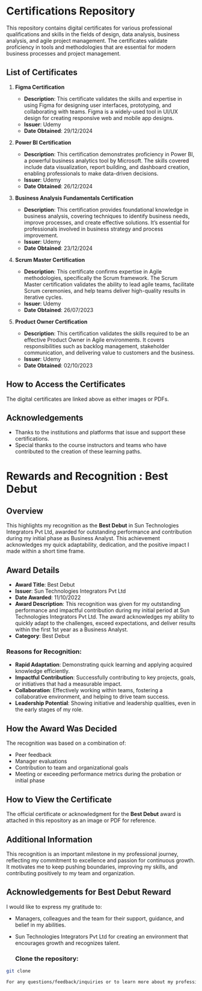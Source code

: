 # Certifications Repository

This repository contains digital certificates for various professional qualifications and skills in the fields of design, data analysis, business analysis, and agile project management.
The certificates validate proficiency in tools and methodologies that are essential for modern business processes and project management.

## List of Certificates

1. **Figma Certification**
   - **Description**: This certificate validates the skills and expertise in using Figma for designing user interfaces, prototyping, and collaborating with teams.
      Figma is a widely-used tool in UI/UX design for creating responsive web and mobile app designs.
   - **Issuer**: Udemy
   - **Date Obtained**: 29/12/2024


2. **Power BI Certification**
   - **Description**: This certification demonstrates proficiency in Power BI, a powerful business analytics tool by Microsoft.
     The skills covered include data visualization, report building, and dashboard creation, enabling professionals to make data-driven decisions.
   - **Issuer**: Udemy
   - **Date Obtained**: 26/12/2024
     
3. **Business Analysis Fundamentals Certification**
   - **Description**: This certification provides foundational knowledge in business analysis, covering techniques to identify business needs,
     improve processes, and create effective solutions. It’s essential for professionals involved in business strategy and process improvement.
   - **Issuer**: Udemy
   - **Date Obtained**: 23/12/2024
     
4. **Scrum Master Certification**
   - **Description**: This certificate confirms expertise in Agile methodologies, specifically the Scrum framework.
     The Scrum Master certification validates the ability to lead agile teams, facilitate Scrum ceremonies, and help teams deliver high-quality results in iterative cycles.
   - **Issuer**: Udemy
   - **Date Obtained**: 26/07/2023

5. **Product Owner Certification**
   - **Description**: This certification validates the skills required to be an effective Product Owner in Agile environments.
      It covers responsibilities such as backlog management, stakeholder communication, and delivering value to customers and the business.
   - **Issuer**: Udemy
   - **Date Obtained**: 02/10/2023

## How to Access the Certificates
The digital certificates are linked above as either images or PDFs.

## Acknowledgements
- Thanks to the institutions and platforms that issue and support these certifications.
- Special thanks to the course instructors and teams who have contributed to the creation of these learning paths.
     
# Rewards and Recognition : **Best Debut**

## Overview
This highlights my recognition as the **Best Debut** in Sun Technologies Integrators Pvt Ltd, awarded for outstanding performance and contribution during my initial phase as Business Analyst. This achievement acknowledges my quick adaptability, dedication, and the positive impact I made within a short time frame.

## Award Details

- **Award Title**: Best Debut
- **Issuer**: Sun Technologies Integrators Pvt Ltd
- **Date Awarded**: 11/10/2022
- **Award Description**: This recognition was given for my outstanding performance and impactful contribution during my initial period at Sun Technologies Integrators Pvt Ltd. The award acknowledges my ability to quickly adapt to the challenges, exceed expectations, and deliver results within the first 1st year as a Business Analyst.
- **Category**: Best Debut
  
### Reasons for Recognition:
- **Rapid Adaptation**: Demonstrating quick learning and applying acquired knowledge efficiently.
- **Impactful Contribution**: Successfully contributing to key projects, goals, or initiatives that had a measurable impact.
- **Collaboration**: Effectively working within teams, fostering a collaborative environment, and helping to drive team success.
- **Leadership Potential**: Showing initiative and leadership qualities, even in the early stages of my role.
  
## How the Award Was Decided
The recognition was based on a combination of:
- Peer feedback
- Manager evaluations
- Contribution to team and organizational goals
- Meeting or exceeding performance metrics during the probation or initial phase

## How to View the Certificate
The official certificate or acknowledgment for the **Best Debut** award is attached in this repository as an image or PDF for reference. 

## Additional Information
This recognition is an important milestone in my professional journey, reflecting my commitment to excellence and passion for continuous growth. It motivates me to keep pushing boundaries, improving my skills, and contributing positively to my team and organization.

## Acknowledgements for Best Debut Reward
I would like to express my gratitude to:
- Managers, colleagues and the team for their support, guidance, and belief in my abilities.
- Sun Technologies Integrators Pvt Ltd for creating an environment that encourages growth and recognizes talent.
  
   ### Clone the repository:
```bash
git clone

For any questions/feedback/inquiries or to learn more about my professional achievements and experiences, feel free to contact me at [mkbindushree@gmail.com].
